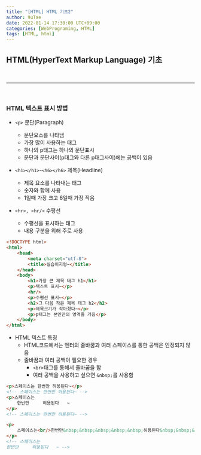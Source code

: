 ```yaml
---
title: "[HTML] HTML 기초2"
author: 9uTae
date: 2022-01-14 17:30:00 UTC+09:00
categories: [WebPrograming, HTML]
tags: [HTML, html]
---
```


## HTML(HyperText Markup Language) 기초

<br>

---

<br>

### HTML 텍스트 표시 방법

- `<p>` 문단(Paragraph)
    - 문단요소를 나타냄
    - 가장 많이 사용하는 태그
    - 하나의 p태그는 하나의 문단표시
    - 문단과 문단사이(p태그와 다른 p태그사이)에는 공백이 있음

- `<h1></h1>~<h6></h6>` 제목(Headline)
    - 제목 요소를 나타내는 태그
    - 숫자와 함께 사용
    - 1일때 가장 크고 6일때 가장 작음

- `<hr>, <hr/>` 수평선
    - 수평선을 표시하는 태그
    - 내용 구분을 위해 주로 사용

```html
<!DOCTYPE html>
<html>
    <head>
        <meta charset="utf-8">
        <title>실습이지렁~</title>
    </head>
    <body>
        <h1>가장 큰 제목 태그 h1</h1>
        <p>텍스트 표시~</p>
        <hr/>
        <p>수평선 표시~</p>
        <h2>그 다음 작은 제목 태그 h2</h2>
        <p>제목크기가 작아졌다~</p>
        <p>p태그는 본인만의 영역을 가짐</p>
    </body>
</html>
```

- HTML 텍스트 특징
    - HTML코드에서는 엔터의 줄바꿈과 여러 스페이스를 통한 공백은 인정되지 않음
    - 줄바꿈과 여러 공백이 필요한 경우
        - `<br>`태그를 통해서 줄바꿈을 함
        - 여러 공백을 사용하고 싶으면 `&nbsp;`를 사용함

```html
<p>스페이스는 한번만 허용된다~</p>
<!-- 스페이스는 한번만 허용된다~ -->
<p>스페이스는
    한번만     허용된다   ~
</p>
<!-- 스페이스는 한번만 허용된다~ -->

<p>
    스페이스는<br/>한번만&nbsp;&nbsp;&nbsp;&nbsp;&nbsp;허용된다&nbsp;&nbsp;&nbsp;~
</p>
<!-- 스페이스는
한번만     허용된다   ~ -->
```

<br>